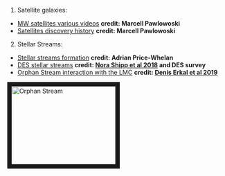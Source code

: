 1. Satellite galaxies: 

- [MW satellites various videos](http://marcelpawlowski.com/research/movies-astronomy/) **credit: Marcell Pawlowoski**
- [Satellites discovery history](http://marcelpawlowski.com/wp-content/uploads3/MilkyWaySatellites2019.mp4) **credit: Marcell Pawlowoski**
                       
2. Stellar Streams: 
- [Stellar streams formation](http://adrian.pw/talkviz/movies/stream_xy.mp4) **credit: Adrian Price-Whelan**
- [DES stellar streams](https://home.fnal.gov/~kadrlica/movies/residual_bkg_v17p2.gif) **credit: [Nora Shipp et al 2018](https://ui.adsabs.harvard.edu/abs/2018ApJ...862..114S/abstract) and DES survey**
- [Orphan Stream interaction with the LMC](https://www.youtube.com/watch?v=sBKpwQR7JJQ)  **credit: [Denis Erkal et al 2019](https://ui.adsabs.harvard.edu/abs/2019MNRAS.tmp.1318E/abstract)**

<a href="http://www.youtube.com/watch?feature=player_embedded&v=sBKpwQR7JJQ
" target="_blank"><img src="http://img.youtube.com/vi/sBKpwQR7JJQ/0.jpg" 
alt="Orphan Stream" width="240" height="180" border="10" /></a>
